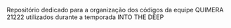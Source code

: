 Repositório dedicado para a organização dos códigos da equipe QUIMERA 21222 utilizados durante a temporada INTO THE DEEP

